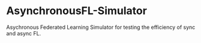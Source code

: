 # AsynchronousFL-Simulator
Asychronous Federated Learning Simulator for testing the efficiency of sync and async FL.
